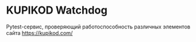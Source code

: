 # KUPIKOD Watchdog

Pytest-сервис, проверяющий работоспособность различных элементов сайта https://kupikod.com/

